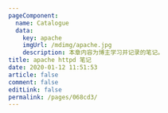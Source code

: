 ```yaml
---
pageComponent: 
  name: Catalogue
  data: 
    key: apache
    imgUrl: /mdimg/apache.jpg
    description: 本章内容为博主学习并记录的笔记。
title: apache httpd 笔记
date: 2020-01-12 11:51:53
article: false
comment: false
editLink: false
permalink: /pages/068cd3/
---
```

